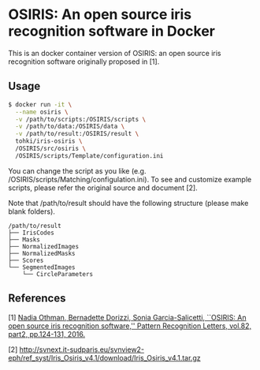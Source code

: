 # OSIRIS: An open source iris recognition software in Docker

This is an docker container version of OSIRIS: an open source iris recognition software originally proposed in [1].

## Usage
```bash
$ docker run -it \
  --name osiris \
  -v /path/to/scripts:/OSIRIS/scripts \
  -v /path/to/data:/OSIRIS/data \
  -v /path/to/result:/OSIRIS/result \
  tohki/iris-osiris \
  /OSIRIS/src/osiris \
  /OSIRIS/scripts/Template/configuration.ini
```
You can change the script as you like (e.g.  /OSIRIS/scripts/Matching/configulation.ini).
To see and customize example scripts, please refer the original source and document [2].

Note that /path/to/result should have the following structure (please make blank folders).

```
/path/to/result
├── IrisCodes
├── Masks
├── NormalizedImages
├── NormalizedMasks
├── Scores
└── SegmentedImages
    └── CircleParameters
```

## References
[1] [Nadia Othman, Bernadette Dorizzi, Sonia Garcia-Salicetti, ``OSIRIS: An open source iris recognition software,'' Pattern Recognition Letters, vol.82, part2, pp.124-131, 2016.](https://www.sciencedirect.com/science/article/pii/S0167865515002986)

[2] http://svnext.it-sudparis.eu/svnview2-eph/ref_syst/Iris_Osiris_v4.1/download/Iris_Osiris_v4.1.tar.gz
